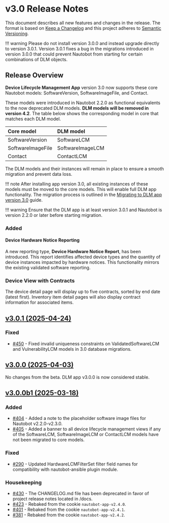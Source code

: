 # v3.0 Release Notes

This document describes all new features and changes in the release. The format is based on [Keep a
Changelog](https://keepachangelog.com/en/1.0.0/) and this project adheres to [Semantic
Versioning](https://semver.org/spec/v2.0.0.html).

!!! warning
    Please do not install version 3.0.0 and instead upgrade directly to version 3.0.1. Version 3.0.1 fixes a bug in the migrations introduced in version 3.0.0 that could prevent Nautobot from starting for certain combinations of DLM objects.

## Release Overview

**Device Lifecycle Management App** version 3.0 now supports these core Nautobot models: SoftwareVersion, SoftwareImageFile, and Contact.

These models were introduced in Nautobot 2.2.0 as functional equivalents to the now deprecated DLM models. **DLM models will be removed in version 4.2**. The table below shows the corresponding model in core that matches each DLM model.

| Core model | DLM model |
| :---- | :---- |
| SoftwareVersion | SoftwareLCM |
| SoftwareImageFile | SoftwareImageLCM |
| Contact | ContactLCM |

The DLM models and their instances will remain in place to ensure a smooth migration and prevent data loss.

!!! note
    After installing app version 3.0, all existing instances of these models must be moved to the core models. This will enable full DLM app functionality. The migration process is outlined in the [Migrating to DLM app version 3.0](../migrating_to_v3.md) guide.

!!! warning
    Ensure that the DLM app is at least version 3.0.1 and Nautobot is version 2.2.0 or later before starting migration.


### Added

#### Device Hardware Notice Reporting

A new reporting type, **Device Hardware Notice Report**, has been introduced. This report identifies affected device types and the quantity of device instances impacted by hardware notices. This functionality mirrors the existing validated software reporting.

### Device View with Contracts

The device detail page will display up to five contracts, sorted by end date (latest first). Inventory item detail pages will also display contract information for associated items.

<!-- towncrier release notes start -->

## [v3.0.1 (2025-04-24)](https://github.com/nautobot/nautobot-app-device-lifecycle-mgmt/releases/tag/v3.0.1)

### Fixed

- [#450](https://github.com/nautobot/nautobot-app-device-lifecycle-mgmt/issues/450) - Fixed invalid uniqueness constraints on ValidatedSoftwareLCM and VulnerabilityLCM models in 3.0 database migrations.


## [v3.0.0 (2025-04-03)](https://github.com/nautobot/nautobot-app-device-lifecycle-mgmt/releases/tag/v3.0.0)

No changes from the beta. DLM app v3.0.0 is now considered stable.

## [v3.0.0b1 (2025-03-18)](https://github.com/nautobot/nautobot-app-device-lifecycle-mgmt/releases/tag/v3.0.0b1)

### Added

- [#404](https://github.com/nautobot/nautobot-app-device-lifecycle-mgmt/issues/404) - Added a note to the placeholder software image files for Nautobot v2.2.0-v2.3.0.
- [#405](https://github.com/nautobot/nautobot-app-device-lifecycle-mgmt/issues/405) - Added a banner to all device lifecycle management views if any of the SoftwareLCM, SoftwareImageLCM or ContactLCM models have not been migrated to core models.

### Fixed

- [#290](https://github.com/nautobot/nautobot-app-device-lifecycle-mgmt/issues/290) - Updated HardwareLCMFilterSet filter field names for compatibility with nautobot-ansible plugin module.

### Housekeeping

- [#430](https://github.com/nautobot/nautobot-app-device-lifecycle-mgmt/issues/430) - The CHANGELOG.md file has been deprecated in favor of project release notes located in /docs.
- [#423](https://github.com/nautobot/nautobot-app-device-lifecycle-mgmt/pull/423) - Rebaked from the cookie `nautobot-app-v2.4.0`.
- [#401](https://github.com/nautobot/nautobot-app-device-lifecycle-mgmt/pull/401) - Rebaked from the cookie `nautobot-app-v2.4.1`.
- [#381](https://github.com/nautobot/nautobot-app-device-lifecycle-mgmt/pull/381) - Rebaked from the cookie `nautobot-app-v2.4.2`.
